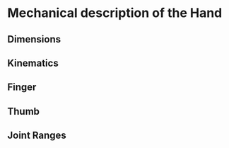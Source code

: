 # Mechanical description of the Hand

## Dimensions

## Kinematics

## Finger

## Thumb

## Joint Ranges


